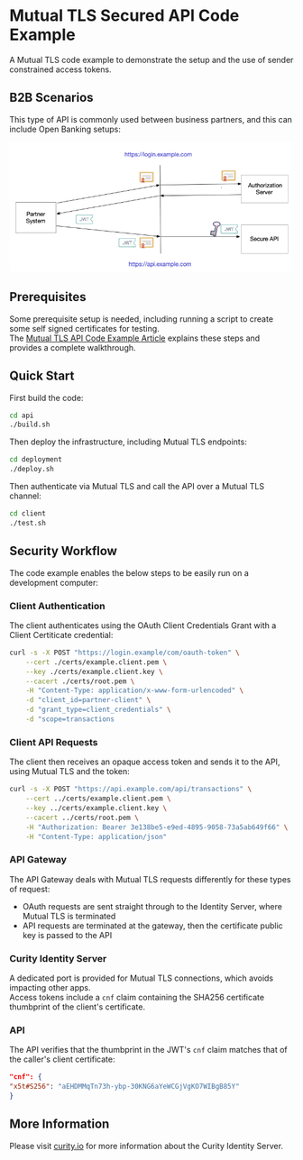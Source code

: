 # Mutual TLS Secured API Code Example

A Mutual TLS code example to demonstrate the setup and the use of sender constrained access tokens.

## B2B Scenarios

This type of API is commonly used between business partners, and this can include Open Banking setups:

![Sequence](doc/sequence.png)

## Prerequisites

Some prerequisite setup is needed, including running a script to create some self signed certificates for testing.\
The [Mutual TLS API Code Example Article](https://curity.io/resources/learn/mutual-tls-api/) explains these steps and provides a complete walkthrough.

## Quick Start

First build the code:

```bash
cd api
./build.sh
```

Then deploy the infrastructure, including Mutual TLS endpoints:

```bash
cd deployment
./deploy.sh
```

Then authenticate via Mutual TLS and call the API over a Mutual TLS channel:

```bash
cd client
./test.sh
```

## Security Workflow

The code example enables the below steps to be easily run on a development computer:

### Client Authentication

The client authenticates using the OAuth Client Credentials Grant with a Client Certiticate credential:

```bash
curl -s -X POST "https://login.example/com/oauth-token" \
    --cert ./certs/example.client.pem \
    --key ./certs/example.client.key \
    --cacert ./certs/root.pem \
    -H "Content-Type: application/x-www-form-urlencoded" \
    -d "client_id=partner-client" \
    -d "grant_type=client_credentials" \
    -d "scope=transactions
```

### Client API Requests

The client then receives an opaque access token and sends it to the API, using Mutual TLS and the token: 

```bash
curl -s -X POST "https://api.example.com/api/transactions" \
    --cert ../certs/example.client.pem \
    --key ../certs/example.client.key \
    --cacert ../certs/root.pem \
    -H "Authorization: Bearer 3e138be5-e9ed-4895-9058-73a5ab649f66" \
    -H "Content-Type: application/json"
```

### API Gateway

The API Gateway deals with Mutual TLS requests differently for these types of request:

- OAuth requests are sent straight through to the Identity Server, where Mutual TLS is terminated
- API requests are terminated at the gateway, then the certificate public key is passed to the API

### Curity Identity Server

A dedicated port is provided for Mutual TLS connections, which avoids impacting other apps.\
Access tokens include a `cnf` claim containing the SHA256 certificate thumbprint of the client's certificate.

### API

The API verifies that the thumbprint in the JWT's `cnf` claim matches that of the caller's client certificate:

```json
"cnf": {
"x5t#S256": "aEHDMMqTn73h-ybp-30KNG6aYeWCGjVgKO7WIBgB85Y"
}
```

## More Information

Please visit [curity.io](https://curity.io/) for more information about the Curity Identity Server.
